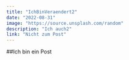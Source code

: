 ```yaml
---
title: "IchBinVeraendert2"
date: "2022-08-31"
image: "https://source.unsplash.com/random"
description: "Ich auch2"
link: "Nicht zum Post"
---
```




##Ich bin ein Post

